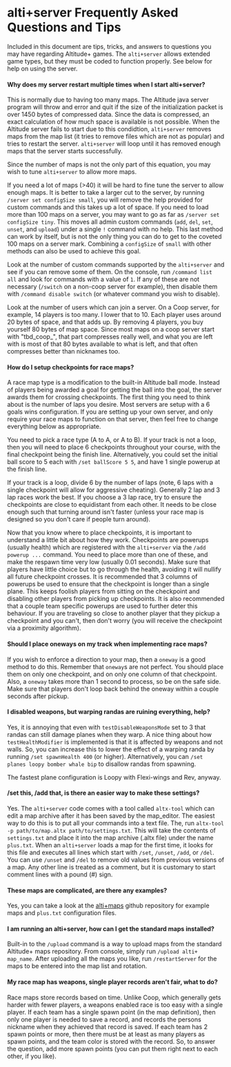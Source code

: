 # alti+server Frequently Asked Questions and Tips
Included in this document are tips, tricks, and answers to questions
you may have regarding Altitude+ games.  The `alti+server` allows
extended game types, but they must be coded to function properly.
See below for help on using the server.


#### Why does my server restart multiple times when I start alti+server?

This is normally due to having too many maps.  The Altitude java server program
will throw and error and quit if the size of the initialization packet is
over 1450 bytes of compressed data.  Since the data is compressed, an exact
calculation of how much space is available is not possible.  When the Altitude
server fails to start due to this condidtion, `alti+server` removes maps from
the map list (it tries to remove files which are not as popular) and tries to
restart the server.  `alti+server` will loop until it has removed enough maps
that the server starts successfully.

Since the number of maps is not the only part of this equation, you may wish
to tune `alti+server` to allow more maps.

If you need a lot of maps (>40) it will be hard to fine tune the server to
allow enough maps.  It is better to take a larger cut to the server, by
running `/server set configSize small`, you will remove the help provided
for custom commands and this takes up a lot of space.  If you need to load
more than 100 maps on a server, you may want to go as far as
`/server set configSize tiny`.  This moves all admin custom commands
(`add`, `del`, `set`, `unset`, and `upload`) under  a single `!` command
with no help.  This last method can work by itself, but is not the only
thing you can do to get to the coveted 100 maps on a server mark.  Combining
a `configSize` of `small` with other methods can also be used to achieve
this goal.

Look at the number of
custom commands supported by the `alti+server` and see if you can remove some
of them.  On the console, run `/command list all` and look for commands with
a value of `1`.  If any of these are not necessary (`/switch` on a non-coop
server for example), then disable them with `/command disable switch` (or
whatever command you wish to disable).

Look at the number of users which can join a server.  On a Coop server,
for example, 14 players is too many.  I lower that to 10.  Each player uses
around 20 bytes of space, and that adds up.  By removing
4 players, you buy yourself 80 bytes of map space.  Since
most maps on a coop server start with "tbd_coop_", that part compresses
really well, and what you are left with is most of that 80 bytes available
to what is left, and that often compresses better than nicknames too.


#### How do I setup checkpoints for race maps?

A race map type is a modification to the built-in Altitude ball mode.  Instead
of players being awarded a goal for getting the ball into the goal, the server
awards them for crossing checkpoints.  The first thing you need to think about
is the number of laps you desire.  Most servers are setup with a 6 goals wins
configuration.  If you are setting up your own server, and only require your
race maps to function on that server, then feel free to change everything below
as appropriate.

You need to pick a race type (A to A, or A to B).  If your track is not a loop,
then you will need to place 6 checkpoints throughout your course, with the
final checkpoint being the finish line.  Alternatively, you could set the
initial ball score to 5 each with `/set ballScore 5 5`, and have 1 single
powerup at the finish line.

If your track is a loop, divide 6 by the number of laps (note, 6 laps with
a single checkpoint will allow for aggressive cheating).  Generally 2 lap
and 3 lap races work the best.  If you choose a 3 lap race, try to ensure
the checkpoints are close to equidistant from each other.  It needs to be
close enough such that turning around isn't faster (unless your race map
is designed so you don't care if people turn around).

Now that you know where to place checkpoints, it is important to understand
a little bit about how they work.  Checkpoints are powerups (usually health)
which are registered with the `alti+server` via the `/add powerup ...`
command.  You need to place more than one of these, and make the respawn
time very low (usually 0.01 seconds).  Make sure that players
have little choice but to go through the health, avoiding it will nullify
all future checkpoint crosses.  It is recommended that 3 columns of powerups
be used to ensure that the checkpoint is longer than a single plane.  This
keeps foolish players from sitting on the checkpoint and disabling other
players from picking up checkpoints.  It is also recommended that a couple
team specific powerups are used to further deter this behaviour.  If you are
traveling so close to another player that they pickup a checkpoint and you
can't, then don't worry (you will receive the checkpoint via a proximity
algorithm).


#### Should I place oneways on my track when implementing race maps?

If you wish to enforce a direction to your map, then a `oneway` is a good
method to do this.  Remember that `oneway`s are not perfect.  You should
place them on only one checkpoint, and on only one column of that checkpoint.
Also, a `oneway` takes more than 1 second to process, so be on the safe side.
Make sure that players don't loop back behind the oneway within a couple
seconds after pickup.

#### I disabled weapons, but warping randas are ruining everything, help?

Yes, it is annoying that even with `testDisableWeaponsMode` set to 3 that
randas can still damage planes when they warp.  A nice thing about how
`testHealthModifier` is implemented is that it is affected by weapons and
not walls.  So, you can increase this to lower the effect of a warping
randa by running `/set spawnHealth 400` (or higher).  Alternatively, you can
`/set planes loopy bomber whale bip` to disallow randas from spawning.

The fastest plane configuration is Loopy with Flexi-wings and Rev, anyway.


#### /set this, /add that, is there an easier way to make these settings?

Yes.  The `alti+server` code comes with a tool called `altx-tool` which can
edit a map archive after it has been saved by the map_editor.  The easiest
way to do this is to put all your commands into a text file.  The, run
`altx-tool -p path/to/map.altx path/to/settings.txt`.  This will take the
contents of `settings.txt` and place it into the map archive (.altx file)
under the name `plus.txt`.  When an `alti+server` loads a map for the first
time, it looks for this file and executes all lines which start with
`/set`, `/unset`, `/add`, or `/del`.  You can use `/unset` and `/del` to
remove old values from previous versions of a map.  Any other line is
treated as a comment, but it is customary to start comment lines with a
pound (#) sign.


#### These maps are complicated, are there any examples?

Yes, you can take a look at the
[alti+maps](https://github.com/biell/alti-maps) github repository
for example maps and `plus.txt` configuration files.


#### I am running an alti+server, how can I get the standard maps installed?

Built-in to the `/upload` command is a way to upload maps from the standard
Altitude+ maps repository.  From console, simply run `/upload alti+ map_name`.
After uploading all the maps you like, run `/restartServer` for the maps to
be entered into the map list and rotation.


#### My race map has weapons, single player records aren't fair, what to do?

Race maps store records based on time.  Unlike Coop, which generally gets
harder with fewer players, a weapons enabled race is too easy with a single
player.  If each team has a single spawn point (in the map definition), then
only one player is needed to save a record, and records the persons nickname
when they achieved that record is saved.  If each team has 2 spawn points or
more, then there must be at least as many players as spawn points, and the
team color is stored with the record.  So, to answer the question, add more
spawn points (you can put them right next to each other, if you like).


